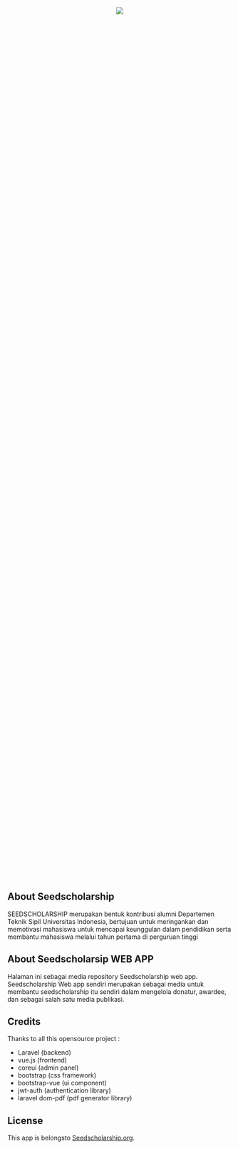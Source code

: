 <p align="center" style="height:50%"><img src="https://new.seedscholarship.org/images/Seedlogo.png"></p>


</p>

## About Seedscholarship

SEEDSCHOLARSHIP merupakan bentuk kontribusi alumni Departemen Teknik Sipil Universitas Indonesia, bertujuan untuk meringankan dan memotivasi mahasiswa untuk mencapai keunggulan dalam pendidikan serta membantu mahasiswa melalui tahun pertama di perguruan tinggi

## About Seedscholarsip WEB APP

Halaman ini sebagai media repository Seedscholarship web app. Seedscholarship Web app sendiri merupakan sebagai media untuk membantu seedscholarship itu sendiri dalam mengelola donatur, awardee, dan sebagai salah satu media publikasi.

## Credits

Thanks to all this opensource project :
- Laravel (backend)
- vue.js (frontend)
- coreui (admin panel)
- bootstrap (css framework)
- bootstrap-vue (ui component)
- jwt-auth (authentication library)
- laravel dom-pdf (pdf generator library)

## License

This app is belongsto [Seedscholarship.org](https://seedscholarsip.org).
